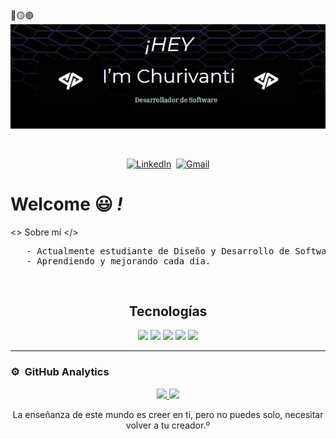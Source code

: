 
<div>
🔴🟡🟢

<br>

</div>

<div align="center">
  <img src="https://github.com/Jhonchuri11/Jhonchuri11/blob/main/Churi2.png" alt="Card header" width="700"/>
  <p align="center">
  <br>

  <a href="https://www.linkedin.com/in/jhon-churivanti/"><img src="https://img.shields.io/badge/linkedin-%230077B5.svg?&style=for-the-badge&logo=linkedin&logoColor=white" alt="LinkedIn" /></a>&nbsp;
  <a href="mailto:churivantialvajhonn@gmail.com?subject=Hola%20Jhon">
    <img src="https://img.shields.io/badge/gmail-%23D14836.svg?&style=for-the-badge&logo=gmail&logoColor=white" alt="Gmail" />
  </a>
  </p>
</div>

# Welcome 😃 *!*
 <> Sobre mí </>
<pre>
   - Actualmente estudiante de Diseño y Desarrollo de Software en Tecsup 2022.
   - Aprendiendo y mejorando cada día.
</pre>

<br>
<h2 align="center">Tecnologías</h2>

<div align="center">
  <img src="https://img.shields.io/badge/python%20-%2314354C.svg?&style=for-the-badge&logo=python&logoColor=white">
  <img src="https://img.shields.io/badge/Java-ED8B00?style=for-the-badge&logo=java&logoColor=white">  
  <img src="https://img.shields.io/badge/javascript%20-%23323330.svg?&style=for-the-badge&logo=javascript&logoColor=%23F7DF1E">
  <img src="https://img.shields.io/badge/git%20-%23F05033.svg?&style=for-the-badge&logo=git&logoColor=white"/>
  <img src="http://img.shields.io/badge/-VS%20Code-000000?style=for-the-badge&logo=Visual-studio-code&logoColor=blue">
</div>
<hr>

### ⚙️ &nbsp;GitHub Analytics

<p align="center">
<a href="https://github.com/Jhonchuri11">
  <img height="180em" src="https://github-readme-stats-eight-theta.vercel.app/api?username=Jhonchuri11&show_icons=true&theme=algolia&include_all_commits=true&count_private=true"/>
  <img height="180em" src="https://github-readme-stats-eight-theta.vercel.app/api/top-langs/?username=Jhonchuri11&layout=compact&langs_count=8&theme=algolia"/>
</a>
</p>

<div align="center">
  La enseñanza de este mundo es creer en tí, pero no puedes solo, necesitar volver a tu creador.º
</div>
